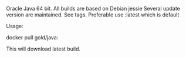 Oracle Java 64 bit.
All builds are based on Debian jessie
Several update version are maintained. See tags.
Preferable use :latest which is default

Usage:

docker pull gold/java:<build>

This will download latest build.